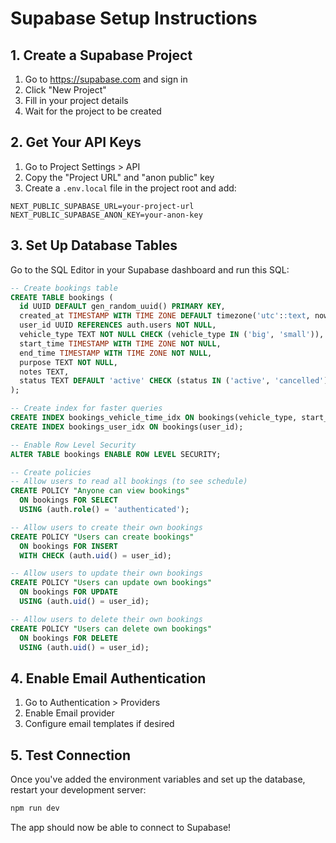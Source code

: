 # Supabase Setup Instructions

## 1. Create a Supabase Project

1. Go to https://supabase.com and sign in
2. Click "New Project"
3. Fill in your project details
4. Wait for the project to be created

## 2. Get Your API Keys

1. Go to Project Settings > API
2. Copy the "Project URL" and "anon public" key
3. Create a `.env.local` file in the project root and add:

```
NEXT_PUBLIC_SUPABASE_URL=your-project-url
NEXT_PUBLIC_SUPABASE_ANON_KEY=your-anon-key
```

## 3. Set Up Database Tables

Go to the SQL Editor in your Supabase dashboard and run this SQL:

```sql
-- Create bookings table
CREATE TABLE bookings (
  id UUID DEFAULT gen_random_uuid() PRIMARY KEY,
  created_at TIMESTAMP WITH TIME ZONE DEFAULT timezone('utc'::text, now()) NOT NULL,
  user_id UUID REFERENCES auth.users NOT NULL,
  vehicle_type TEXT NOT NULL CHECK (vehicle_type IN ('big', 'small')),
  start_time TIMESTAMP WITH TIME ZONE NOT NULL,
  end_time TIMESTAMP WITH TIME ZONE NOT NULL,
  purpose TEXT NOT NULL,
  notes TEXT,
  status TEXT DEFAULT 'active' CHECK (status IN ('active', 'cancelled'))
);

-- Create index for faster queries
CREATE INDEX bookings_vehicle_time_idx ON bookings(vehicle_type, start_time, end_time);
CREATE INDEX bookings_user_idx ON bookings(user_id);

-- Enable Row Level Security
ALTER TABLE bookings ENABLE ROW LEVEL SECURITY;

-- Create policies
-- Allow users to read all bookings (to see schedule)
CREATE POLICY "Anyone can view bookings"
  ON bookings FOR SELECT
  USING (auth.role() = 'authenticated');

-- Allow users to create their own bookings
CREATE POLICY "Users can create bookings"
  ON bookings FOR INSERT
  WITH CHECK (auth.uid() = user_id);

-- Allow users to update their own bookings
CREATE POLICY "Users can update own bookings"
  ON bookings FOR UPDATE
  USING (auth.uid() = user_id);

-- Allow users to delete their own bookings
CREATE POLICY "Users can delete own bookings"
  ON bookings FOR DELETE
  USING (auth.uid() = user_id);
```

## 4. Enable Email Authentication

1. Go to Authentication > Providers
2. Enable Email provider
3. Configure email templates if desired

## 5. Test Connection

Once you've added the environment variables and set up the database, restart your development server:

```bash
npm run dev
```

The app should now be able to connect to Supabase!

